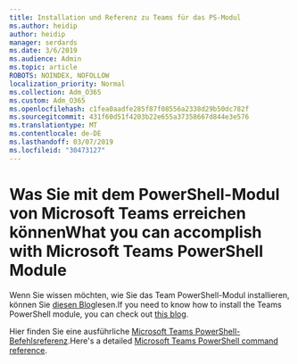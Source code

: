 ```yaml
---
title: Installation und Referenz zu Teams für das PS-Modul
ms.author: heidip
author: heidip
manager: serdards
ms.date: 3/6/2019
ms.audience: Admin
ms.topic: article
ROBOTS: NOINDEX, NOFOLLOW
localization_priority: Normal
ms.collection: Adm_O365
ms.custom: Adm_O365
ms.openlocfilehash: c1fea0aadfe285f87f08556a2338d29b50dc782f
ms.sourcegitcommit: 431f60d51f4203b22e655a37358667d844e3e576
ms.translationtype: MT
ms.contentlocale: de-DE
ms.lasthandoff: 03/07/2019
ms.locfileid: "30473127"
---
```

# <a name="what-you-can-accomplish-with-microsoft-teams-powershell-module"></a><span data-ttu-id="a3fd9-102">Was Sie mit dem PowerShell-Modul von Microsoft Teams erreichen können</span><span class="sxs-lookup"><span data-stu-id="a3fd9-102">What you can accomplish with Microsoft Teams PowerShell Module</span></span>

<span data-ttu-id="a3fd9-103">Wenn Sie wissen möchten, wie Sie das Team PowerShell-Modul installieren, können Sie [diesen Blog](https://blogs.technet.microsoft.com/skypehybridguy/2017/11/07/microsoft-teams-powershell-support/)lesen.</span><span class="sxs-lookup"><span data-stu-id="a3fd9-103">If you need to know how to install the Teams PowerShell module, you can check out [this blog](https://blogs.technet.microsoft.com/skypehybridguy/2017/11/07/microsoft-teams-powershell-support/).</span></span>

<span data-ttu-id="a3fd9-104">Hier finden Sie eine ausführliche [Microsoft Teams PowerShell-Befehlsreferenz](https://docs.microsoft.com/en-us/powershell/module/teams/?view=teams-ps).</span><span class="sxs-lookup"><span data-stu-id="a3fd9-104">Here's a detailed [Microsoft Teams PowerShell command reference](https://docs.microsoft.com/en-us/powershell/module/teams/?view=teams-ps).</span></span>
